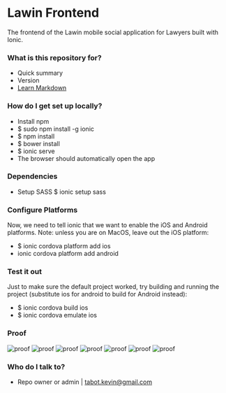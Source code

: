 # Lawin Frontend #

The frontend of the Lawin mobile social application for Lawyers built with Ionic.

### What is this repository for? ###

* Quick summary
* Version
* [Learn Markdown](https://bitbucket.org/tutorials/markdowndemo)

### How do I get set up locally? ###

* Install npm
* $ sudo npm install -g ionic
* $ npm install
* $ bower install
* $ ionic serve
* The browser should automatically open the app


### Dependencies ###

* Setup SASS $ ionic setup sass

### Configure Platforms ###
Now, we need to tell ionic that we want to enable the iOS and Android platforms. Note: unless you are on MacOS, leave out the iOS platform:

* $ ionic cordova platform add ios
* ionic cordova platform add android


### Test it out ###
Just to make sure the default project worked, try building and running the project (substitute ios for android to build for Android instead):

* $ ionic cordova build ios
* $ ionic cordova emulate ios

### Proof ###
![proof](proof/1.png)
![proof](proof/2.png)
![proof](proof/3.png)
![proof](proof/4.png)
![proof](proof/5.png)
![proof](proof/6.png)
![proof](proof/7.png)


### Who do I talk to? ###

* Repo owner or admin | tabot.kevin@gmail.com